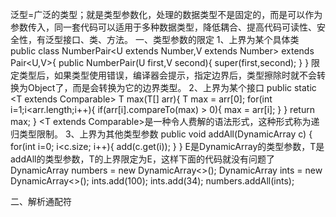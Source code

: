 泛型=广泛的类型；就是类型参数化，处理的数据类型不是固定的，而是可以作为参数传入，同一套代码可以适用于多种数据类型，降低耦合、提高代码可读性、安全性，有泛型接口、类、方法。
一、类型参数的限定
1、上界为某个具体类
public class NumberPair<U extends Number,V extends Number> extends Pair<U,V>{
  public NumberPair(U first,V second){
       super(first,second);
  }
}
限定类型后，如果类型使用错误，编译器会提示，指定边界后，类型擦除时就不会转换为Object了，而是会转换为它的边界类型。
2、上界为某个接口
public static <T extends Comparable<T>> T max(T[] arr){
  T max = arr[0];
  for(int i=1;i<arr.length;i++){
   if(arr[i].compareTo(max) > 0){
     max = arr[i];
    }
   }
  return max;
}
<T extends Comparable<T>>是一种令人费解的语法形式，这种形式称为递归类型限制。
3、上界为其他类型参数
  public <T extends E> void addAll(DynamicArray<T> c) {
     for(int i=0; i<c.size; i++){
          add(c.get(i));
        }
  }
E是DynamicArray的类型参数，T是addAll的类型参数，T的上界限定为E，这样下面的代码就没有问题了
 DynamicArray<Number> numbers = new DynamicArray<>();
  DynamicArray<Integer> ints = new DynamicArray<>();
  ints.add(100);
  ints.add(34);
  numbers.addAll(ints);
  
  二、解析通配符
  
  
